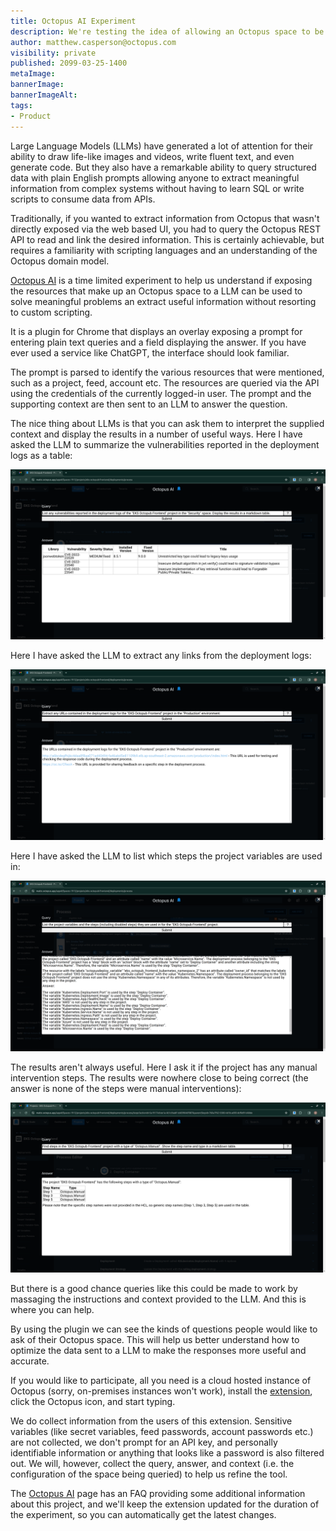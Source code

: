 ```yaml
---
title: Octopus AI Experiment
description: We're testing the idea of allowing an Octopus space to be queried in plain English with an AI integration and would love some feedback.
author: matthew.casperson@octopus.com
visibility: private
published: 2099-03-25-1400
metaImage: 
bannerImage: 
bannerImageAlt: 
tags:
- Product
---
```


Large Language Models (LLMs) have generated a lot of attention for their ability to draw life-like images and videos, write fluent text, and even generate code. But they also have a remarkable ability to query structured data with plain English prompts allowing anyone to extract meaningful information from complex systems without having to learn SQL or write scripts to consume data from APIs.

Traditionally, if you wanted to extract information from Octopus that wasn't directly exposed via the web based UI, you had to query the Octopus REST API to read and link the desired information. This is certainly achievable, but requires a familiarity with scripting languages and an understanding of the Octopus domain model.

[Octopus AI](https://chromewebstore.google.com/detail/octopus-ai-experiment/lpeediihgpakkfdiliphohbglloghlmi) is a time limited experiment to help us understand if exposing the resources that make up an Octopus space to a LLM can be used to solve meaningful problems an extract useful information without resorting to custom scripting.

It is a plugin for Chrome that displays an overlay exposing a prompt for entering plain text queries and a field displaying the answer. If you have ever used a service like ChatGPT, the interface should look familiar.

The prompt is parsed to identify the various resources that were mentioned, such as a project, feed, account etc. The resources are queried via the API using the credentials of the currently logged-in user. The prompt and the supporting context are then sent to an LLM to answer the question.

The nice thing about LLMs is that you can ask them to interpret the supplied context and display the results in a number of useful ways. Here I have asked the LLM to summarize the vulnerabilities reported in the deployment logs as a table:

![Octopus AI screenshot](octopus-ai.png)

Here I have asked the LLM to extract any links from the deployment logs:

![Octopus AI Screenshot](extract-links.png)

Here I have asked the LLM to list which steps the project variables are used in:

![Octopus AI Screenshot](find-variables.png)

The results aren't always useful. Here I ask it if the project has any manual intervention steps. The results were nowhere close to being correct (the answer is none of the steps were manual interventions):

![Octopus AI Screenshot](manual-intervention.png)

But there is a good chance queries like this could be made to work by massaging the instructions and context provided to the LLM. And this is where you can help.

By using the plugin we can see the kinds of questions people would like to ask of their Octopus space. This will help us better understand how to optimize the data sent to a LLM to make the responses more useful and accurate.

If you would like to participate, all you need is a cloud hosted instance of Octopus (sorry, on-premises instances won't work), install the [extension](https://chromewebstore.google.com/detail/octopus-ai-experiment/lpeediihgpakkfdiliphohbglloghlmi), click the Octopus icon, and start typing.

We do collect information from the users of this extension. Sensitive variables (like secret variables, feed passwords, account passwords etc.) are not collected, we don't prompt for an API key, and personally identifiable information or anything that looks like a password is also filtered out. We will, however, collect the query, answer, and context (i.e. the configuration of the space being queried) to help us refine the tool.

The [Octopus AI](https://chromewebstore.google.com/detail/octopus-ai-experiment/lpeediihgpakkfdiliphohbglloghlmi) page has an FAQ providing some additional information about this project, and we'll keep the extension updated for the duration of the experiment, so you can automatically get the latest changes.